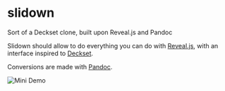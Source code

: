 # slidown

Sort of a Deckset clone, built upon Reveal.js and Pandoc

Slidown should allow to do everything you can do with
[Reveal.js](lab.hakim.se/reveal-js), with an interface inspired to
[Deckset](http://www.decksetapp.com/).

Conversions are made with [Pandoc](http://pandoc.org/).


![Mini Demo](http://dl.dropboxusercontent.com/s/9y4js2il4aws4b5/demo-slidown.gif)
